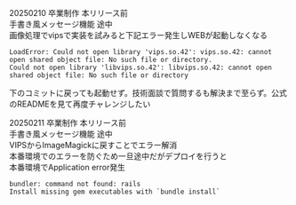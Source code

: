 20250210 卒業制作 本リリース前<br>
手書き風メッセージ機能 途中<br>
画像処理でvipsで実装を試みると下記エラー発生しWEBが起動しなくなる<br>
```
LoadError: Could not open library 'vips.so.42': vips.so.42: cannot open shared object file: No such file or directory.
Could not open library 'libvips.so.42': libvips.so.42: cannot open shared object file: No such file or directory
```
下のコミットに戻っても起動せず。技術面談で質問するも解決まで至らず。公式のREADMEを見て再度チャレンジしたい<br>

20250211 卒業制作 本リリース前<br>
手書き風メッセージ機能 途中<br>
VIPSからImageMagickに戻すことでエラー解消<br>
本番環境でのエラーを防ぐため一旦途中だがデプロイを行うと<br>
本番環境でApplication error発生<br>
```
bundler: command not found: rails
Install missing gem executables with `bundle install`
```